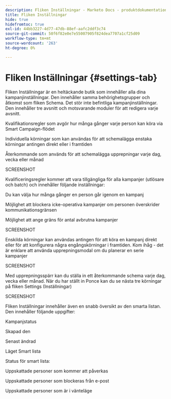 ```yaml
---
description: Fliken Inställningar - Marketo Docs - produktdokumentation
title: Fliken Inställningar
hide: true
hidefromtoc: true
exl-id: 44bb3227-4d77-47db-88ef-aafc2ddf3c74
source-git-commit: 50f6f82e0e7e55007905f824dea7707a1cf25d09
workflow-type: tm+mt
source-wordcount: '263'
ht-degree: 0%

---
```


# Fliken Inställningar {#settings-tab}

Fliken Inställningar är en heltäckande butik som innehåller alla dina kampanjinställningar. Den innehåller samma behörighetsgrupper och åtkomst som fliken Schema. Det stör inte befintliga kampanjinställningar. Den innehåller tre avsnitt och motsvarande moduler för att redigera varje avsnitt.

Kvalifikationsregler som avgör hur många gånger varje person kan köra via Smart Campaign-flödet

Individuella körningar som kan användas för att schemalägga enstaka körningar antingen direkt eller i framtiden

Återkommande som används för att schemalägga upprepningar varje dag, vecka eller månad

SCREENSHOT

Kvalificeringsregler kommer att vara tillgängliga för alla kampanjer (utlösare och batch) och innehåller följande inställningar:

Du kan välja hur många gånger en person går igenom en kampanj

Möjlighet att blockera icke-operativa kampanjer om personen överskrider kommunikationsgränsen

Möjlighet att ange gräns för antal avbrutna kampanjer

SCREENSHOT

Enskilda körningar kan användas antingen för att köra en kampanj direkt eller för att konfigurera några engångskörningar i framtiden. Kom ihåg - det är enklare att använda upprepningsmodal om du planerar en serie kampanjer

SCREENSHOT

Med upprepningsspärr kan du ställa in ett återkommande schema varje dag, vecka eller månad. När du har ställt in Ponce kan du se nästa tre körningar på fliken Settings (Inställningar)

SCREENSHOT

Fliken Inställningar innehåller även en snabb översikt av den smarta listan. Den innehåller följande uppgifter:

Kampanjstatus

Skapad den

Senast ändrad

Läget Smart lista

Status för smart lista:

Uppskattade personer som kommer att påverkas

Uppskattade personer som blockeras från e-post

Uppskattade personer som är i vänteläge
